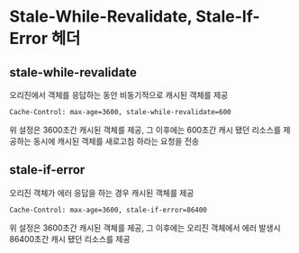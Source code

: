 # Stale-While-Revalidate, Stale-If-Error 헤더

## stale-while-revalidate

오리진에서 객체를 응답하는 동안 비동기적으로 캐시된 객체를 제공

```
Cache-Control: max-age=3600, stale-while-revalidate=600
```

위 설정은 3600초간 캐시된 객체를 제공, 그 이후에는 600초간 캐시 됐던 리소스를 제공하는 동시에 캐시된 객체를 새로고침 하라는 요청을 전송

## stale-if-error

오리진 객체가 에러 응답을 하는 경우 캐시된 객체를 제공

```
Cache-Control: max-age=3600, stale-if-error=86400
```

위 설정은 3600초간 캐시된 객체를 제공, 그 이후에는 오리진 객체에서 에러 발생시 86400초간 캐시 됐던 리소스를 제공
